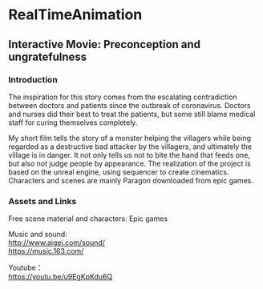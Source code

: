# RealTimeAnimation

Interactive Movie: Preconception and ungratefulness
-----

### Introduction

The inspiration for this story comes from the escalating contradiction between doctors and patients since the outbreak of coronavirus. Doctors and nurses did their best to treat the patients, but some still blame medical staff for curing themselves completely.

My short film tells the story of a monster helping the villagers while being regarded as a destructive bad attacker by the villagers, and ultimately the village is in danger. It not only tells us not to bite the hand that feeds one, but also not judge people by appearance.
The realization of the project is based on the unreal engine, using sequencer to create cinematics. Characters and scenes are mainly Paragon downloaded from epic games.




### Assets and Links

Free scene material and characters: Epic games

Music and sound:\
http://www.aigei.com/sound/ \
https://music.163.com/

Youtube：\
https://youtu.be/u9EgKpKdu6Q

